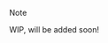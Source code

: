 <div class="admonition note">
  <p class="admonition-title">Note</p>
  <p>WIP, will be added soon!</p>
</div>